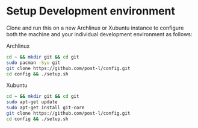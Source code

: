 Setup Development environment
======

Clone and run this on a new Archlinux or Xubuntu
instance to configure both the machine and your individual
development environment as follows:

Archlinux
```sh
cd ~ && mkdir git && cd git
sudo pacman -Syu git
git clone https://github.com/post-l/config.git
cd config && ./setup.sh
```

Xubuntu
```sh
cd ~ && mkdir git && cd git
sudo apt-get update
sudo apt-get install git-core
git clone https://github.com/post-l/config.git
cd config && ./setup.sh
```
